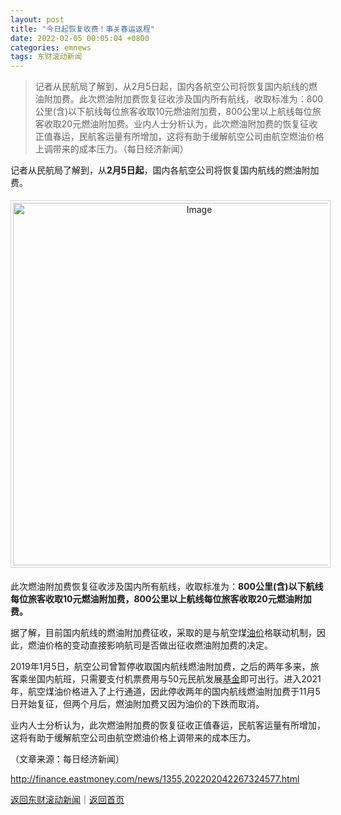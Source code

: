 ```yaml
---
layout: post
title: "今日起恢复收费！事关春运返程"
date: 2022-02-05 00:05:04 +0800
categories: emnews
tags: 东财滚动新闻
---
```

> 记者从民航局了解到，从2月5日起，国内各航空公司将恢复国内航线的燃油附加费。此次燃油附加费恢复征收涉及国内所有航线，收取标准为：800公里(含)以下航线每位旅客收取10元燃油附加费，800公里以上航线每位旅客收取20元燃油附加费。业内人士分析认为，此次燃油附加费的恢复征收正值春运，民航客运量有所增加，这将有助于缓解航空公司由航空燃油价格上调带来的成本压力。（每日经济新闻）

<p>记者从民航局了解到，从<strong>2月5日起</strong>，国内各航空公司将恢复国内航线的燃油附加费。</p><center><img src="https://dfscdn.dfcfw.com/download/D24971709706123925852_w644h313.jpg" alt="Image" width="580" style="border:#d1d1d1 1px solid;padding:3px;margin:5px 0;" /></center><p>此次燃油附加费恢复征收涉及国内所有航线，收取标准为：<strong>800公里(含)以下航线每位旅客收取10元燃油附加费，800公里以上航线每位旅客收取20元燃油附加费。</strong></p><p>据了解，目前国内航线的燃油附加费征收，采取的是与航空煤<span id="Info.392"><a href="http://data.eastmoney.com/cjsj/yjtz/default.html" class="infokey">油价</a></span>格联动机制，因此，燃油价格的变动直接影响航司是否做出征收燃油附加费的决定。</p><p>2019年1月5日，航空公司曾暂停收取国内航线燃油附加费，之后的两年多来，旅客乘坐国内航班，只需要支付机票费用与50元民航发展<span id="Info.3293"><a href="http://data.eastmoney.com/zlsj/" class="infokey">基金</a></span>即可出行。进入2021年，航空煤油价格进入了上行通道，因此停收两年的国内航线燃油附加费于11月5日开始复征，但两个月后，燃油附加费又因为油价的下跌而取消。</p><p>业内人士分析认为，此次燃油附加费的恢复征收正值春运，民航客运量有所增加，这将有助于缓解航空公司由航空燃油价格上调带来的成本压力。</p><p class="em_media">（文章来源：每日经济新闻）</p>

<http://finance.eastmoney.com/news/1355,202202042267324577.html>

[返回东财滚动新闻](//finews.withounder.com/emnews/)｜[返回首页](//finews.withounder.com/)